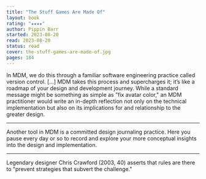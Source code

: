 ```yaml
---
title: "The Stuff Games Are Made Of"
layout: book
rating: "★★★★"
author: Pippin Barr
started: 2023-08-20
read: 2023-08-20
status: read
cover: the-stuff-games-are-made-of.jpg
pages: 184
---
```


In MDM, we do this through a familiar software engineering practice called
version control. […] MDM takes this process and supercharges it; it’s like a
roadmap of your design and development journey. While a standard message might
be something as simple as "fix avatar color," an MDM practitioner would write
an in-depth reflection not only on the technical implementation but also on its
implications for and relationship to the greater design.

---

Another tool in MDM is a committed design journaling practice. Here you pause
every day or so to record and explore your more conceptual insights into the
design and implementation.

---

Legendary designer Chris Crawford (2003, 40) asserts that rules are there to
"prevent strategies that subvert the challenge."
